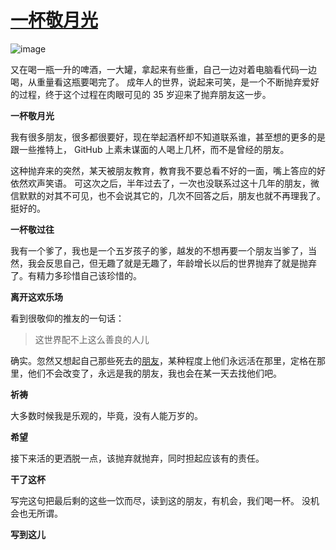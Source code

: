 # [一杯敬月光](https://github.com/yihong0618/gitblog/issues/251)

![image](https://user-images.githubusercontent.com/15976103/202731339-94a4e31e-51cd-4b9e-9550-1905e976a8cc.png)

又在喝一瓶一升的啤酒，一大罐，拿起来有些重，自己一边对着电脑看代码一边喝，从重量看这瓶要喝完了。
成年人的世界，说起来可笑，是一个不断抛弃爱好的过程，终于这个过程在肉眼可见的 35 岁迎来了抛弃朋友这一步。

**一杯敬月光**

我有很多朋友，很多都很要好，现在举起酒杯却不知道联系谁，甚至想的更多的是跟一些推特上， GitHub 上素未谋面的人喝上几杯，而不是曾经的朋友。

这种抛弃来的突然，某天被朋友教育，教育我不要总看不好的一面，嘴上答应的好依然欢声笑语。
可这次之后，半年过去了，一次也没联系过这十几年的朋友，微信默默的对其不可见，也不会说其它的，几次不回答之后，朋友也就不再理我了。挺好的。

**一杯敬过往**

我有一个爹了，我也是一个五岁孩子的爹，越发的不想再要一个朋友当爹了，当然，我会反思自己，但无趣了就是无趣了，年龄增长以后的世界抛弃了就是抛弃了。有精力多珍惜自己该珍惜的。

**离开这欢乐场**

看到很敬仰的推友的一句话：

> 这世界配不上这么善良的人儿

确实。忽然又想起自己那些死去的[朋友](https://github.com/yihong0618/gitblog/issues/196)，某种程度上他们永远活在那里，定格在那里，他们不会改变了，永远是我的朋友，我也会在某一天去找他们吧。

**祈祷**

大多数时候我是乐观的，毕竟，没有人能万岁的。

**希望**

接下来活的更洒脱一点，该抛弃就抛弃，同时担起应该有的责任。

**干了这杯**

写完这句把最后剩的这些一饮而尽，读到这的朋友，有机会，我们喝一杯。
没机会也无所谓。


**写到这儿**